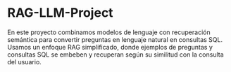 # RAG-LLM-Project
En este proyecto combinamos modelos de lenguaje con recuperación semántica para convertir preguntas en lenguaje natural en consultas SQL. Usamos un enfoque RAG simplificado, donde ejemplos de preguntas y consultas SQL se embeben y recuperan según su similitud con la consulta del usuario.
